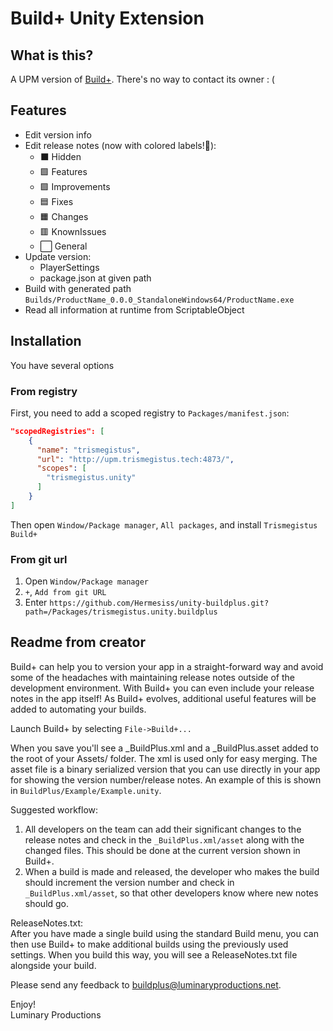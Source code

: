 # Build+ Unity Extension

## What is this?

A UPM version of [Build+](https://assetstore.unity.com/packages/tools/utilities/build-3720). There's no way to contact its owner : (

## Features

* Edit version info
* Edit release notes (now with colored labels!💐):
  * ⬛ Hidden
  * 🟩 Features
  * 🟪 Improvements
  * 🟦 Fixes
  * 🟧 Changes
  * 🟥 KnownIssues
  * ⬜ General
* Update version:
  * PlayerSettings
  * package.json at given path
* Build with generated path `Builds/ProductName_0.0.0_StandaloneWindows64/ProductName.exe`
* Read all information at runtime from ScriptableObject

## Installation

You have several options

### From registry

First, you need to add a scoped registry to `Packages/manifest.json`: 

```json
"scopedRegistries": [
    {
      "name": "trismegistus",
      "url": "http://upm.trismegistus.tech:4873/",
      "scopes": [
        "trismegistus.unity"
      ]
    }
]
```

Then open `Window/Package manager`, `All packages`, and install `Trismegistus Build+`

### From git url

1. Open `Window/Package manager`
2. `+`, `Add from git URL`
3. Enter `https://github.com/Hermesiss/unity-buildplus.git?path=/Packages/trismegistus.unity.buildplus`

## Readme from creator

Build+ can help you to version your app in a straight-forward way and avoid some of the headaches with maintaining release notes outside of the development environment. With Build+ you can even include your release notes in the app itself! As Build+ evolves, additional useful features will be added to automating your builds.

Launch Build+ by selecting `File->Build+...`

When you save you'll see a _BuildPlus.xml and a _BuildPlus.asset added to the root of your Assets/ folder. The xml is used only for easy merging. The asset file is a binary serialized version that you can use directly in your app for showing the version number/release notes. An example of this is shown in `BuildPlus/Example/Example.unity`.

Suggested workflow: 
1. All developers on the team can add their significant changes to the release notes and check in the `_BuildPlus.xml/asset` along with the changed files. This should be done at the current version shown in Build+.
2. When a build is made and released, the developer who makes the build should increment the version number and check in `_BuildPlus.xml/asset`, so that other developers know where new notes should go.

ReleaseNotes.txt:  
After you have made a single build using the standard Build menu, you can then use Build+ to make additional builds 
using the previously used settings. When you build this way, you will see a ReleaseNotes.txt file alongside your build.

Please send any feedback to <buildplus@luminaryproductions.net>.

Enjoy!  
Luminary Productions